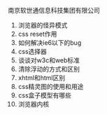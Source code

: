 南京软世通信息科技集团有限公司

1. 浏览器的怪异模式
2. css reset作用
3. 如何解决ie6以下的bug
4. css选择器
5. 谈谈对w3c和web标准
6. 清除浮动的方式和区别
7. xhtml和html区别
8. css精灵图的使用和用途
9. css盒子模型有哪些
10. 浏览器内核